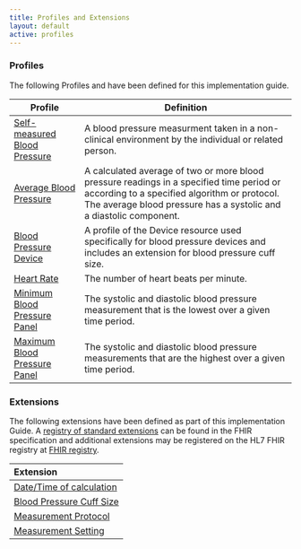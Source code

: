 ```yaml
---
title: Profiles and Extensions
layout: default
active: profiles
---
```

### Profiles

The following Profiles and have been defined for this implementation guide.

<div>
	<table class="grid">
		<thead>
			<tr>
			  <th width="25%">Profile</th>
			  <th width="75%">Definition</th>
			</tr>
		</thead>
		<tbody>
          <tr>
            <td><a href="http://hl7.org/fhir/us/cardx-htn/StructureDefinition/self-measured-bp.html">Self-measured Blood Pressure</a></td>
            <td>A blood pressure measurment taken in a non-clinical environment by the individual or related person.</td>
          </tr>
          <tr>
            <td><a href="StructureDefinition-average-blood-pressure.html">Average Blood Pressure</a></td>
            <td>A calculated average of two or more blood pressure readings in a specified time period or according to a specified algorithm or protocol.  The average blood pressure has a systolic and a diastolic component.</td>
          </tr>
          <tr>
            <td><a href= "StructureDefinition-bp-device.html">Blood Pressure Device</a></td>
            <td>A profile of the Device resource used specifically for blood pressure devices and includes an extension for blood pressure cuff size.</td>
          </tr>
          <tr>
            <td><a href="StructureDefinition-heart-rate.html">Heart Rate</a></td>
            <td>The number of heart beats per minute.</td>
          </tr>
          <tr>
            <td><a href="StructureDefinition-min-blood-pressure-panel.html">Minimum Blood Pressure Panel</a></td>
            <td>The systolic and diastolic blood pressure measurement that is the lowest over a given time period.</td>
          </tr>
          <tr>
            <td><a href="StructureDefinition-max-blood-pressure-panel.html">Maximum Blood Pressure Panel</a></td>
            <td>The systolic and diastolic blood pressure measurements that are the highest over a given time period.</td>
          </tr>
        </tbody>
    </table>
</div>

### Extensions

The following extensions have been defined as part of this implementation Guide. A [registry of standard extensions]({{site.data.fhir.path}}extensibility-registry.html) can be found in the FHIR specification and additional extensions may be registered on the HL7 FHIR registry at [FHIR registry](http://hl7.org/fhir/registry).

|Extension|
|:----|
|[Date/Time of calculation](StructureDefinition-datetim-of-calculation.html)|
|[Blood Pressure Cuff Size](StructureDefinition-bp-cuff-size-ext.html)|
|[Measurement Protocol](StructureDefinition-MeasurementProtocolExt.html)|
|[Measurement Setting](StructureDefinition-MeasurementSettingExt.html)|
